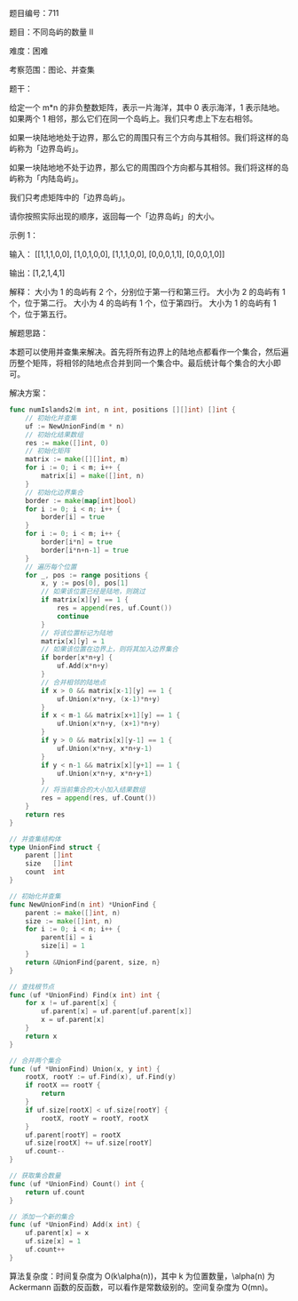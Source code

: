 题目编号：711

题目：不同岛屿的数量 II

难度：困难

考察范围：图论、并查集

题干：

给定一个 m*n 的非负整数矩阵，表示一片海洋，其中 0 表示海洋，1 表示陆地。如果两个 1 相邻，那么它们在同一个岛屿上。我们只考虑上下左右相邻。

如果一块陆地地处于边界，那么它的周围只有三个方向与其相邻。我们将这样的岛屿称为「边界岛屿」。

如果一块陆地地不处于边界，那么它的周围四个方向都与其相邻。我们将这样的岛屿称为「内陆岛屿」。

我们只考虑矩阵中的「边界岛屿」。

请你按照实际出现的顺序，返回每一个「边界岛屿」的大小。

示例 1：

输入：
[[1,1,1,0,0],
 [1,0,1,0,0],
 [1,1,1,0,0],
 [0,0,0,1,1],
 [0,0,0,1,0]]

输出：[1,2,1,4,1]

解释：
大小为 1 的岛屿有 2 个，分别位于第一行和第三行。
大小为 2 的岛屿有 1 个，位于第二行。
大小为 4 的岛屿有 1 个，位于第四行。
大小为 1 的岛屿有 1 个，位于第五行。

解题思路：

本题可以使用并查集来解决。首先将所有边界上的陆地点都看作一个集合，然后遍历整个矩阵，将相邻的陆地点合并到同一个集合中。最后统计每个集合的大小即可。

解决方案：

```go
func numIslands2(m int, n int, positions [][]int) []int {
    // 初始化并查集
    uf := NewUnionFind(m * n)
    // 初始化结果数组
    res := make([]int, 0)
    // 初始化矩阵
    matrix := make([][]int, m)
    for i := 0; i < m; i++ {
        matrix[i] = make([]int, n)
    }
    // 初始化边界集合
    border := make(map[int]bool)
    for i := 0; i < n; i++ {
        border[i] = true
    }
    for i := 0; i < m; i++ {
        border[i*n] = true
        border[i*n+n-1] = true
    }
    // 遍历每个位置
    for _, pos := range positions {
        x, y := pos[0], pos[1]
        // 如果该位置已经是陆地，则跳过
        if matrix[x][y] == 1 {
            res = append(res, uf.Count())
            continue
        }
        // 将该位置标记为陆地
        matrix[x][y] = 1
        // 如果该位置在边界上，则将其加入边界集合
        if border[x*n+y] {
            uf.Add(x*n+y)
        }
        // 合并相邻的陆地点
        if x > 0 && matrix[x-1][y] == 1 {
            uf.Union(x*n+y, (x-1)*n+y)
        }
        if x < m-1 && matrix[x+1][y] == 1 {
            uf.Union(x*n+y, (x+1)*n+y)
        }
        if y > 0 && matrix[x][y-1] == 1 {
            uf.Union(x*n+y, x*n+y-1)
        }
        if y < n-1 && matrix[x][y+1] == 1 {
            uf.Union(x*n+y, x*n+y+1)
        }
        // 将当前集合的大小加入结果数组
        res = append(res, uf.Count())
    }
    return res
}

// 并查集结构体
type UnionFind struct {
    parent []int
    size   []int
    count  int
}

// 初始化并查集
func NewUnionFind(n int) *UnionFind {
    parent := make([]int, n)
    size := make([]int, n)
    for i := 0; i < n; i++ {
        parent[i] = i
        size[i] = 1
    }
    return &UnionFind{parent, size, n}
}

// 查找根节点
func (uf *UnionFind) Find(x int) int {
    for x != uf.parent[x] {
        uf.parent[x] = uf.parent[uf.parent[x]]
        x = uf.parent[x]
    }
    return x
}

// 合并两个集合
func (uf *UnionFind) Union(x, y int) {
    rootX, rootY := uf.Find(x), uf.Find(y)
    if rootX == rootY {
        return
    }
    if uf.size[rootX] < uf.size[rootY] {
        rootX, rootY = rootY, rootX
    }
    uf.parent[rootY] = rootX
    uf.size[rootX] += uf.size[rootY]
    uf.count--
}

// 获取集合数量
func (uf *UnionFind) Count() int {
    return uf.count
}

// 添加一个新的集合
func (uf *UnionFind) Add(x int) {
    uf.parent[x] = x
    uf.size[x] = 1
    uf.count++
}
```

算法复杂度：时间复杂度为 O(k\alpha(n))，其中 k 为位置数量，\alpha(n) 为 Ackermann 函数的反函数，可以看作是常数级别的。空间复杂度为 O(mn)。